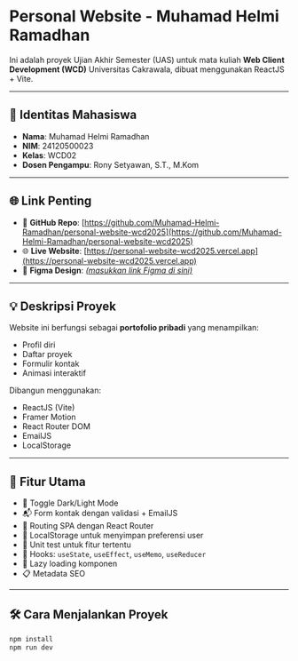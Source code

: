 # Personal Website - Muhamad Helmi Ramadhan

Ini adalah proyek Ujian Akhir Semester (UAS) untuk mata kuliah **Web Client Development (WCD)** Universitas Cakrawala, dibuat menggunakan ReactJS + Vite.

---

## 👤 Identitas Mahasiswa

- **Nama**: Muhamad Helmi Ramadhan  
- **NIM**: 24120500023  
- **Kelas**: WCD02  
- **Dosen Pengampu**: Rony Setyawan, S.T., M.Kom

---

## 🌐 Link Penting

- 🔗 **GitHub Repo**: [https://github.com/Muhamad-Helmi-Ramadhan/personal-website-wcd2025](https://github.com/Muhamad-Helmi-Ramadhan/personal-website-wcd2025)
- 🌐 **Live Website**: [https://personal-website-wcd2025.vercel.app](https://personal-website-wcd2025.vercel.app)
- 🎨 **Figma Design**: [*(masukkan link Figma di sini)*](https://www.figma.com/design/J2Bo6wAk9igGPFfPiD4W3A/Untitled?node-id=0-1&t=uiSFo9lmmrnu0E0A-1)

---

## 💡 Deskripsi Proyek

Website ini berfungsi sebagai **portofolio pribadi** yang menampilkan:
- Profil diri
- Daftar proyek
- Formulir kontak
- Animasi interaktif

Dibangun menggunakan:
- ReactJS (Vite)
- Framer Motion
- React Router DOM
- EmailJS
- LocalStorage

---

## 🚀 Fitur Utama

- 🌙 Toggle Dark/Light Mode
- 📬 Form kontak dengan validasi + EmailJS
- 🔁 Routing SPA dengan React Router
- 💾 LocalStorage untuk menyimpan preferensi user
- 🧪 Unit test untuk fitur tertentu
- 🧠 Hooks: `useState`, `useEffect`, `useMemo`, `useReducer`
- 🐢 Lazy loading komponen
- 📋 Metadata SEO

---

## 🛠️ Cara Menjalankan Proyek

```bash
npm install
npm run dev

